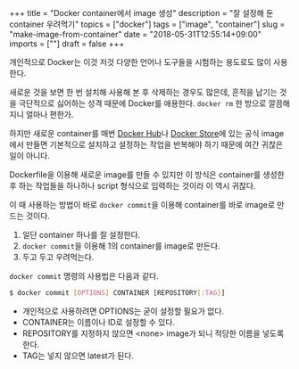 +++
title = "Docker container에서 image 생성"
description = "잘 설정해 둔 container 우려먹기"
topics = ["docker"]
tags = ["image", "container"]
slug = "make-image-from-container"
date = "2018-05-31T12:55:14+09:00"
imports = [""]
draft = false
+++

개인적으로 Docker는 이것 저것 다양한 언어나 도구들을 시험하는 용도로도 많이 사용한다.

새로운 것을 보면 한 번 설치해 사용해 본 후 삭제하는 경우도 많은데, 흔적을 남기는 것을 극단적으로 싫어하는 성격 때문에 Docker를 애용한다. `docker rm` 한 방으로 깔끔해지니 얼마나 편한가.

하지만 새로운 container를 매번 [Docker Hub](https://hub.docker.com)나 [Docker Store](https://store.docker.com/)에 있는 공식 image에서 만들면 기본적으로 설치하고 설정하는 작업을 반복해야 하기 때문에 여간 귀찮은 일이 아니다.

Dockerfile을 이용해 새로운 image를 만들 수 있지만 이 방식은 container를 생성한 후 하는 작업들을 하나하나 script 형식으로 입력하는 것이라 이 역시 귀찮다.

이 때 사용하는 방법이 바로 `docker commit`을 이용해 container를 바로 image로 만드는 것이다.

1. 일단 container 하나를 잘 설정한다.
2. `docker commit`을 이용해 1의 container를 image로 만든다.
3. 두고 두고 우려먹는다.

`docker commit` 명령의 사용법은 다음과 같다.

```bash
$ docker commit [OPTIONS] CONTAINER [REPOSITORY[:TAG]]
```

- 개인적으로 사용하려면 OPTIONS는 굳이 설정할 필요가 없다.
- CONTAINER는 이름이나 ID로 설정할 수 있다.
- REPOSITORY를 지정하지 않으면 \<none> image가 되니 적당한 이름을 넣도록 한다.
- TAG는 넣지 않으면 latest가 된다.

